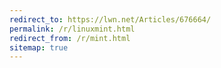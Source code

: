 ```yaml
---
redirect_to: https://lwn.net/Articles/676664/
permalink: /r/linuxmint.html
redirect_from: /r/mint.html
sitemap: true
---
```

